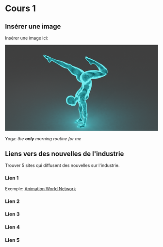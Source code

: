 # Cours 1
## Insérer une image
Insérer une image ici: 

![image01](images/holoyoga.png)

Yoga: *the **only** morning routine for me*

## Liens vers des nouvelles de l'industrie
Trouver 5 sites qui diffusent des nouvelles sur l'industrie.

### Lien 1 
Exemple: [Animation World Network](https://www.awn.com/)

### Lien 2 


### Lien 3 


### Lien 4 


### Lien 5 
